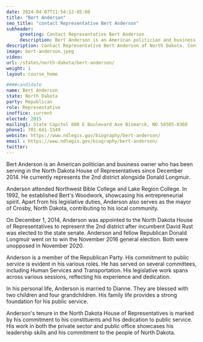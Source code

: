 ```yaml
---
date: 2024-04-07T11:54:12-05:00
title: "Bert Anderson"
seo_title: "contact Representative Bert Anderson"
subheader:
     greeting: Contact Representative Bert Anderson
     description: Bert Anderson is an American politician and business owner who has been serving in the North Dakota House of Representatives since December 2014. He currently represents the 2nd district alongside Donald Longmuir. 
description: Contact Representative Bert Anderson of North Dakota. Contact information for Bert Anderson includes email address, phone number, and mailing address.
image: bert-anderson.jpeg
video:
url: /states/north-dakota/bert-anderson/
weight: 1
layout: course_home

####candidate
name: Bert Anderson
state: North Dakota
party: Republican
role: Representative
inoffice: current
elected: 2015
mailing1: State Capitol 600 E Boulevard Ave Bismarck, ND 58505-0360
phone1: 701-641-1549
website: https://www.ndlegis.gov/biography/bert-anderson/
email : https://www.ndlegis.gov/biography/bert-anderson/
twitter: 
---
```

Bert Anderson is an American politician and business owner who has been serving in the North Dakota House of Representatives since December 2014. He currently represents the 2nd district alongside Donald Longmuir. 

Anderson attended Northwest Bible College and Lake Region College. In 1992, he established Bert's Woodwork, showcasing his entrepreneurial spirit. Apart from his legislative duties, Anderson also serves as the mayor of Crosby, North Dakota, contributing to his local community.

On December 1, 2014, Anderson was appointed to the North Dakota House of Representatives to represent the 2nd district after incumbent David Rust was elected to the state senate. Anderson and fellow Republican Donald Longmuir went on to win the November 2016 general election. Both were unopposed in November 2020. 

Anderson is a member of the Republican Party. His commitment to public service is evident in his various roles. He has served on several committees, including Human Services and Transportation. His legislative work spans across various sessions, reflecting his experience and dedication.

In his personal life, Anderson is married to Dianne. They are blessed with two children and four grandchildren. His family life provides a strong foundation for his public service.

Anderson's tenure in the North Dakota House of Representatives is marked by his commitment to his constituents and his dedication to public service. His work in both the private sector and public office showcases his leadership skills and his commitment to the people of North Dakota.

